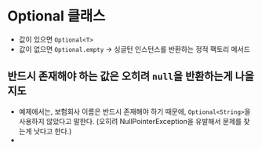 # Optional 클래스 
- 값이 있으면 `Optional<T>` 
- 값이 없으면 `Optional.empty` -> 싱글턴 인스턴스를 반환하는 정적 팩토리 메서드 


## 반드시 존재해야 하는 값은 오히려 `null`을 반환하는게 나을지도 
- 예제에서는, 보험회사 이름은 반드시 존재해야 하기 때문에, `Optional<String>`을 사용하지 않았다고 말한다. (오히려 NullPointerException을 유발해서 문제를 찾는게 낫다고 한다.)
- 